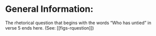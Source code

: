 # General Information:

The rhetorical question that begins with the words “Who has untied” in verse 5 ends here. (See: [[figs-rquestion]])